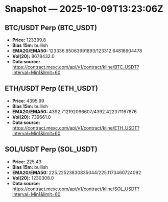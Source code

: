 # Snapshot — 2025-10-09T13:23:06Z

## BTC/USDT Perp (BTC_USDT)
- **Price:** 123399.8
- **Bias 15m:** bullish
- **EMA20/EMA50:** 123336.95063991893/123312.64816604478
- **Vol(20):** 8678432.0
- **Data source:** https://contract.mexc.com/api/v1/contract/kline/BTC_USDT?interval=Min1&limit=60

## ETH/USDT Perp (ETH_USDT)
- **Price:** 4395.99
- **Bias 15m:** bullish
- **EMA20/EMA50:** 4392.712192096607/4392.422371167876
- **Vol(20):** 739661.0
- **Data source:** https://contract.mexc.com/api/v1/contract/kline/ETH_USDT?interval=Min1&limit=60

## SOL/USDT Perp (SOL_USDT)
- **Price:** 225.43
- **Bias 15m:** bullish
- **EMA20/EMA50:** 225.22523830835044/225.1173460724092
- **Vol(20):** 1230308.0
- **Data source:** https://contract.mexc.com/api/v1/contract/kline/SOL_USDT?interval=Min1&limit=60

